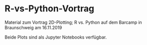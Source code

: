 # R-vs-Python-Vortrag
Material zum Vortrag 2D-Plotting; R vs. Python auf dem Barcamp in Braunschweig am 16.11.2019

Beide Plots sind als Jupyter Notebooks verfügbar.
